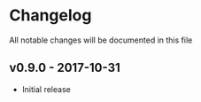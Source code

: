 # Changelog

All notable changes will be documented in this file

## v0.9.0 - 2017-10-31
- Initial release